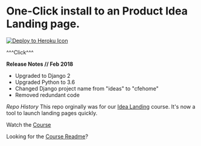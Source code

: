 # One-Click install to an Product Idea Landing page.

[![Deploy to Heroku Icon](https://www.herokucdn.com/deploy/button.svg)](https://heroku.com/deploy?template=https://github.com/codingforentrepreneurs/Idea-Landing/tree/master)

^^^Click^^^

**Release Notes // Feb 2018**
- Upgraded to Django 2
- Upgraded Python to 3.6
- Changed Django project name from "ideas" to "cfehome"
- Removed redundant code


*Repo History* 
This repo orginally was for our [Idea Landing](https://www.codingforentrepreneurs.com/projects/idea-landing/) course. It's now a tool to launch landing pages quickly.


Watch the [Course](https://www.codingforentrepreneurs.com/projects/idea-landing/)

Looking for the [Course Readme](./COURSE_README.md)?





